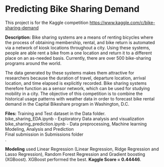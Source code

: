 # Predicting Bike Sharing Demand  

This project is for the Kaggle competition https://www.kaggle.com/c/bike-sharing-demand

**Description:** Bike sharing systems are a means of renting bicycles where the process of obtaining membership, rental, and bike return is automated via a network of kiosk locations throughout a city. Using these systems, people are able rent a bike from a one location and return it to a different place on an as-needed basis. Currently, there are over 500 bike-sharing programs around the world.

The data generated by these systems makes them attractive for researchers because the duration of travel, departure location, arrival location, and time elapsed is explicitly recorded. Bike sharing systems therefore function as a sensor network, which can be used for studying mobility in a city. The objective of this competition is to combine the historical usage patterns with weather data in order to forecast bike rental demand in the Capital Bikeshare program in Washington, D.C.

**Files:** Training and Test dataset in the Data folder. <br>  bike_sharing_EDA.ipynb - Exploratory Data analysis and visualization <br> bike_sharing_prediction.ipynb - Data preprocessing, Machine learning Modeling, Analysis and Prediction <br>
Final submission in Submissions folder <br>.

**Modeling** used Linear Regression (Linear Regression, Ridge Regression and Lasso Regression), Random Forest Regression and Gradient boosting (XGBoost). XGBoost performed the best.
  **Kaggle Score = 0.44446**.

